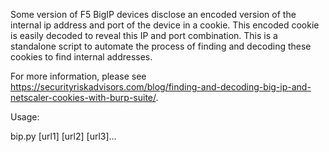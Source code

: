 Some version of F5 BigIP devices disclose an encoded version of the internal ip address and port of the device in a cookie.  This encoded cookie is easily decoded to reveal this IP and port combination.  This is a standalone script to automate the process of finding and decoding these cookies to find internal addresses.

For more information, please see https://securityriskadvisors.com/blog/finding-and-decoding-big-ip-and-netscaler-cookies-with-burp-suite/.

Usage:

bip.py [url1] [url2] [url3]...